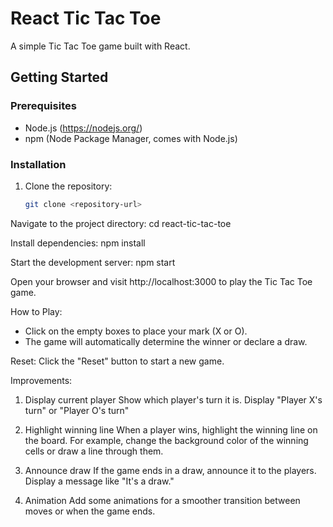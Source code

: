 # React Tic Tac Toe

A simple Tic Tac Toe game built with React.

## Getting Started

### Prerequisites

- Node.js (https://nodejs.org/)
- npm (Node Package Manager, comes with Node.js)

### Installation

1. Clone the repository:

   ```bash
   git clone <repository-url>

Navigate to the project directory:
cd react-tic-tac-toe

Install dependencies:
npm install

Start the development server:
npm start

Open your browser and visit http://localhost:3000 to play the Tic Tac Toe game.

How to Play:
- Click on the empty boxes to place your mark (X or O).
- The game will automatically determine the winner or declare a draw.

Reset:
Click the "Reset" button to start a new game.

Improvements:
1. Display current player
Show which player's turn it is. Display "Player X's turn" or "Player O's turn"

2. Highlight winning line
When a player wins, highlight the winning line on the board. For example, change the background color of the winning cells or draw a line through them. 

3. Announce draw
If the game ends in a draw, announce it to the players. Display a message like "It's a draw."
   
4. Animation
Add some animations for a smoother transition between moves or when the game ends. 
